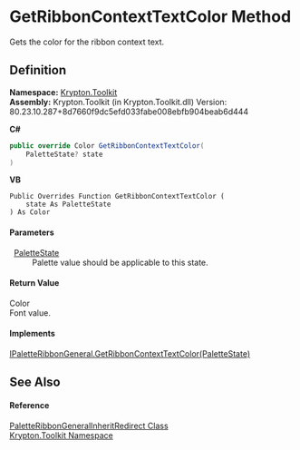 # GetRibbonContextTextColor Method


Gets the color for the ribbon context text.



## Definition
**Namespace:** <a href="79d2eac2-21f4-54ff-7552-b20c33c30600.md">Krypton.Toolkit</a>  
**Assembly:** Krypton.Toolkit (in Krypton.Toolkit.dll) Version: 80.23.10.287+8d7660f9dc5efd033fabe008ebfb904beab6d444

**C#**
``` C#
public override Color GetRibbonContextTextColor(
	PaletteState? state
)
```
**VB**
``` VB
Public Overrides Function GetRibbonContextTextColor ( 
	state As PaletteState
) As Color
```



#### Parameters
<dl><dt>  <a href="93e626cd-00cf-240e-06c6-ab4d47e982ba.md">PaletteState</a></dt><dd>Palette value should be applicable to this state.</dd></dl>

#### Return Value
Color  
Font value.

#### Implements
<a href="a7f663e8-c84d-6df6-56b9-dea525178400.md">IPaletteRibbonGeneral.GetRibbonContextTextColor(PaletteState)</a>  


## See Also


#### Reference
<a href="8a34c544-4125-0c6d-d1a3-b00f7624ce24.md">PaletteRibbonGeneralInheritRedirect Class</a>  
<a href="79d2eac2-21f4-54ff-7552-b20c33c30600.md">Krypton.Toolkit Namespace</a>  
